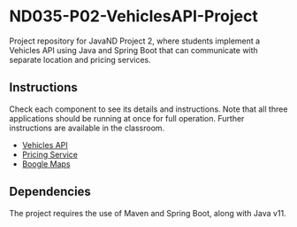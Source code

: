# ND035-P02-VehiclesAPI-Project

Project repository for JavaND Project 2, where students implement a Vehicles API using Java and Spring Boot that can communicate with separate location and pricing services.

## Instructions

Check each component to see its details and instructions. Note that all three applications
should be running at once for full operation. Further instructions are available in the classroom.

- [Vehicles API](P02-VehiclesAPI/vehicles-api/README.md)
- [Pricing Service](P02-VehiclesAPI/pricing-service/README.md)
- [Boogle Maps](P02-VehiclesAPI/boogle-maps/README.md)

## Dependencies

The project requires the use of Maven and Spring Boot, along with Java v11.
